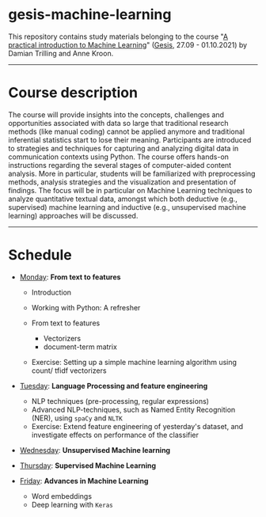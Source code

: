 # gesis-machine-learning

This repository contains study materials belonging to the course "[A practical introduction to Machine Learning](https://training.gesis.org/?site=pDetails&child=full&pID=0x5F6D5D9F21934389B6F217EA093F8180&subID=0xD00A750313384AFC8E83C510C6662B3B)" ([Gesis](https://www.gesis.org/home), 27.09 - 01.10.2021) by Damian Trilling and Anne Kroon.

------

# Course description

The course will provide insights into the concepts, challenges and opportunities associated with data so large that traditional research methods (like manual coding) cannot be applied anymore and traditional inferential statistics start to lose their meaning. Participants are introduced to strategies and techniques for capturing and analyzing digital data in communication contexts using Python. The course offers hands-on instructions regarding the several stages of computer-aided content analysis. More in particular, students will be familiarized with preprocessing methods, analysis strategies and the visualization and presentation of findings. The focus will be in particular on Machine Learning techniques to analyze quantitative textual data, amongst which both deductive (e.g., supervised) machine learning and inductive (e.g., unsupervised machine learning) approaches will be discussed.

------


# Schedule

* [Monday](day1/): **From text to features**
    - Introduction
    - Working with Python: A refresher
    - From text to features
      - Vectorizers
      - document-term matrix

  - Exercise: Setting up a simple machine learning algorithm using count/ tfidf vectorizers

* [Tuesday](day2/):  **Language Processing and feature engineering**

    - NLP techniques (pre-processing, regular expressions)
    - Advanced NLP-techniques, such as Named Entity Recognition (NER), using `spaCy` and `NLTK`
    - Exercise: Extend feature engineering of yesterday's dataset, and investigate effects on performance of the classifier

* [Wednesday](day3/): **Unsupervised Machine learning**

* [Thursday](day4/): **Supervised Machine Learning**

* [Friday](day5/): **Advances in Machine Learning**
    - Word embeddings
    - Deep learning with `Keras`
